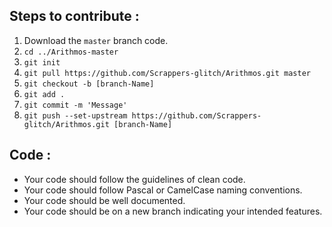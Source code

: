 ## Steps to contribute : 

1) Download the `master` branch code.
2) `cd ../Arithmos-master`
3) `git init`
4) `git pull https://github.com/Scrappers-glitch/Arithmos.git master`
5) `git checkout -b [branch-Name]`
6) `git add . `
7) `git commit -m 'Message'`
8) `git push --set-upstream https://github.com/Scrappers-glitch/Arithmos.git [branch-Name]`

## Code :
- Your code should follow the guidelines of clean code.
- Your code should follow Pascal or CamelCase naming conventions.
- Your code should be well documented.
- Your code should be on a new branch indicating your intended features.
